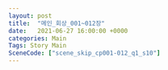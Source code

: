 ```yaml
---
layout: post
title:  "메인_회상_001~012장"
date:   2021-06-27 16:00:00 +0000
categories: Main
Tags: Story Main
SceneCode: ["scene_skip_cp001-012_q1_s10"]
---
```

